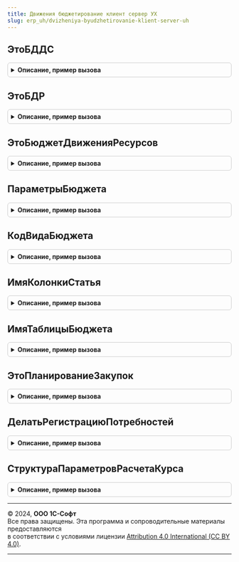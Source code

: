 ```yaml
---
title: Движения бюджетирование клиент сервер УХ
slug: erp_uh/dvizheniya-byudzhetirovanie-klient-server-uh
---
```



## ЭтоБДДС
<details style="margin: 1em 0; padding: 0.5em; border: 1px solid #ccc; border-radius: 6px;">

<summary style="font-weight: bold; cursor: pointer;">Описание, пример вызова</summary>

```bsl

Функция ЭтоБДДС(ВидБюджета) Экспорт
```

Пример вызова
```bsl
Результат = ДвиженияБюджетированиеКлиентСерверУХ.ЭтоБДДС(ВидБюджета) 
```
</details>

## ЭтоБДР
<details style="margin: 1em 0; padding: 0.5em; border: 1px solid #ccc; border-radius: 6px;">

<summary style="font-weight: bold; cursor: pointer;">Описание, пример вызова</summary>

```bsl

Функция ЭтоБДР(ВидБюджета) Экспорт
```

Пример вызова
```bsl
Результат = ДвиженияБюджетированиеКлиентСерверУХ.ЭтоБДР(ВидБюджета) 
```
</details>

## ЭтоБюджетДвиженияРесурсов
<details style="margin: 1em 0; padding: 0.5em; border: 1px solid #ccc; border-radius: 6px;">

<summary style="font-weight: bold; cursor: pointer;">Описание, пример вызова</summary>

```bsl

Функция ЭтоБюджетДвиженияРесурсов(ВидБюджета) Экспорт
```

Пример вызова
```bsl
Результат = ДвиженияБюджетированиеКлиентСерверУХ.ЭтоБюджетДвиженияРесурсов(ВидБюджета) 
```
</details>

## ПараметрыБюджета
<details style="margin: 1em 0; padding: 0.5em; border: 1px solid #ccc; border-radius: 6px;">

<summary style="font-weight: bold; cursor: pointer;">Описание, пример вызова</summary>

```bsl

Функция ПараметрыБюджета(ВидБюджета) Экспорт
```

Пример вызова
```bsl
Результат = ДвиженияБюджетированиеКлиентСерверУХ.ПараметрыБюджета(ВидБюджета) 
```
</details>

## КодВидаБюджета
<details style="margin: 1em 0; padding: 0.5em; border: 1px solid #ccc; border-radius: 6px;">

<summary style="font-weight: bold; cursor: pointer;">Описание, пример вызова</summary>

```bsl

Функция КодВидаБюджета(ВидБюджета) Экспорт
```

Пример вызова
```bsl
Результат = ДвиженияБюджетированиеКлиентСерверУХ.КодВидаБюджета(ВидБюджета) 
```
</details>

## ИмяКолонкиСтатья
<details style="margin: 1em 0; padding: 0.5em; border: 1px solid #ccc; border-radius: 6px;">

<summary style="font-weight: bold; cursor: pointer;">Описание, пример вызова</summary>

```bsl

Функция ИмяКолонкиСтатья(ВидБюджета) Экспорт
```

Пример вызова
```bsl
Результат = ДвиженияБюджетированиеКлиентСерверУХ.ИмяКолонкиСтатья(ВидБюджета) 
```
</details>

## ИмяТаблицыБюджета
<details style="margin: 1em 0; padding: 0.5em; border: 1px solid #ccc; border-radius: 6px;">

<summary style="font-weight: bold; cursor: pointer;">Описание, пример вызова</summary>

```bsl

Функция ИмяТаблицыБюджета(ВидБюджета) Экспорт
```

Пример вызова
```bsl
Результат = ДвиженияБюджетированиеКлиентСерверУХ.ИмяТаблицыБюджета(ВидБюджета) 
```
</details>

## ЭтоПланированиеЗакупок
<details style="margin: 1em 0; padding: 0.5em; border: 1px solid #ccc; border-radius: 6px;">

<summary style="font-weight: bold; cursor: pointer;">Описание, пример вызова</summary>

```bsl

Функция ЭтоПланированиеЗакупок(Документ) Экспорт
```

Пример вызова
```bsl
Результат = ДвиженияБюджетированиеКлиентСерверУХ.ЭтоПланированиеЗакупок(Документ) 
```
</details>

## ДелатьРегистрациюПотребностей
<details style="margin: 1em 0; padding: 0.5em; border: 1px solid #ccc; border-radius: 6px;">

<summary style="font-weight: bold; cursor: pointer;">Описание, пример вызова</summary>

```bsl

Функция ДелатьРегистрациюПотребностей(Документ) Экспорт
```

Пример вызова
```bsl
Результат = ДвиженияБюджетированиеКлиентСерверУХ.ДелатьРегистрациюПотребностей(Документ) 
```
</details>

## СтруктураПараметровРасчетаКурса
<details style="margin: 1em 0; padding: 0.5em; border: 1px solid #ccc; border-radius: 6px;">

<summary style="font-weight: bold; cursor: pointer;">Описание, пример вызова</summary>

```bsl

Функция СтруктураПараметровРасчетаКурса() Экспорт
```

Пример вызова
```bsl
Результат = ДвиженияБюджетированиеКлиентСерверУХ.СтруктураПараметровРасчетаКурса() 
```
</details>

---

© 2024, **ООО 1С-Софт**  
Все права защищены. Эта программа и сопроводительные материалы предоставляются  
в соответствии с условиями лицензии [Attribution 4.0 International (CC BY 4.0)](https://creativecommons.org/licenses/by/4.0/legalcode).

---
